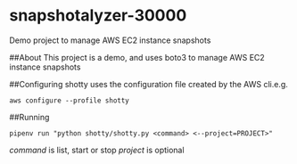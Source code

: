 # snapshotalyzer-30000
Demo project to manage AWS EC2 instance snapshots

##About
This project is a demo, and uses boto3 to manage AWS EC2 instance snapshots

##Configuring
shotty uses the configuration file created by the AWS cli.e.g.

`aws configure --profile shotty`

##Running

`pipenv run "python shotty/shotty.py <command>
<--project=PROJECT>"`

*command* is list, start or stop
*project* is optional
